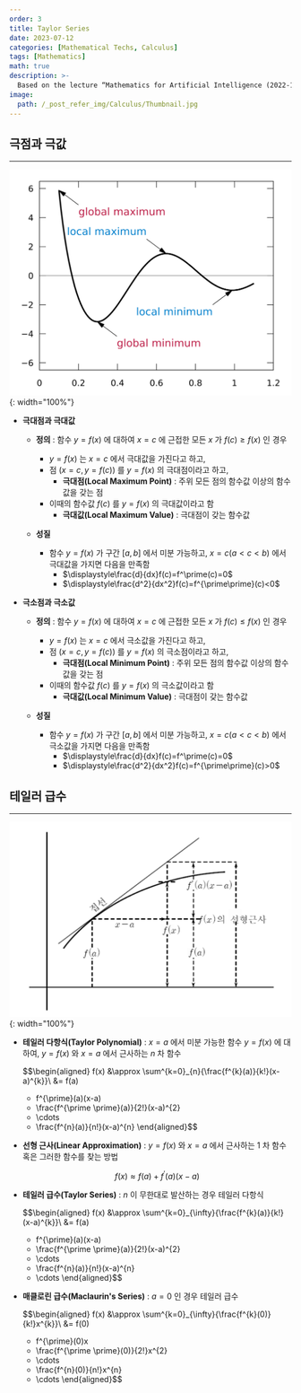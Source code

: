 ```yaml
---
order: 3
title: Taylor Series
date: 2023-07-12
categories: [Mathematical Techs, Calculus]
tags: [Mathematics]
math: true
description: >-
  Based on the lecture “Mathematics for Artificial Intelligence (2022-1)” by Prof. Yeo Jin Chung, Dept. of AI, Big Data & Management, College of Business Administration, Kookmin Univ.
image:
  path: /_post_refer_img/Calculus/Thumbnail.jpg
---
```


## 극점과 극값
-----

![01](/_post_refer_img/Calculus/03-01.png){: width="100%"}

- **극대점과 극대값**
    - **정의** : 함수 $y=f(x)$ 에 대하여 $x=c$ 에 근접한 모든 $x$ 가 $f(c) \ge f(x)$ 인 경우
        - $y=f(x)$ 는 $x=c$ 에서 극대값을 가진다고 하고,
        - 점 $(x=c,y=f(c))$ 를 $y=f(x)$ 의 극대점이라고 하고,
            - **극대점(Local Maximum Point)** : 주위 모든 점의 함수값 이상의 함수값을 갖는 점
        - 이때의 함수값 $f(c)$ 를 $y=f(x)$ 의 극대값이라고 함    
            - **극대값(Local Maximum Value)** : 극대점이 갖는 함수값

    - **성질**
        - 함수 $y=f(x)$ 가 구간 $[a,b]$ 에서 미분 가능하고, $x=c(a<c<b)$ 에서 극대값을 가지면 다음을 만족함
            - $\displaystyle\frac{d}{dx}f(c)=f^\prime(c)=0$
            - $\displaystyle\frac{d^2}{dx^2}f(c)=f^{\prime\prime}(c)<0$

- **극소점과 극소값**
    - **정의** : 함수 $y=f(x)$ 에 대하여 $x=c$ 에 근접한 모든 $x$ 가 $f(c) \le f(x)$ 인 경우
        - $y=f(x)$ 는 $x=c$ 에서 극소값을 가진다고 하고,
        - 점 $(x=c,y=f(c))$ 를 $y=f(x)$ 의 극소점이라고 하고,
            - **극대점(Local Minimum Point)** : 주위 모든 점의 함수값 이상의 함수값을 갖는 점
        - 이때의 함수값 $f(c)$ 를 $y=f(x)$ 의 극소값이라고 함    
            - **극대값(Local Minimum Value)** : 극대점이 갖는 함수값

    - **성질**
        - 함수 $y=f(x)$ 가 구간 $[a,b]$ 에서 미분 가능하고, $x=c(a<c<b)$ 에서 극소값을 가지면 다음을 만족함
            - $\displaystyle\frac{d}{dx}f(c)=f^\prime(c)=0$
            - $\displaystyle\frac{d^2}{dx^2}f(c)=f^{\prime\prime}(c)>0$

## 테일러 급수
-----

![02](/_post_refer_img/Calculus/03-02.png){: width="100%"}

- **테일러 다항식(Taylor Polynomial)** : $x=a$ 에서 미분 가능한 함수 $y=f(x)$ 에 대하여, $y=f(x)$ 와 $x=a$ 에서 근사하는 $n$ 차 함수

    $$\begin{aligned}
    f(x)
    &\approx \sum^{k=0}_{n}{\frac{f^{k}(a)}{k!}(x-a)^{k}}\\
    &= f(a)
    + f^{\prime}(a)(x-a)
    + \frac{f^{\prime \prime}(a)}{2!}(x-a)^{2}
    + \cdots
    + \frac{f^{n}(a)}{n!}(x-a)^{n}
    \end{aligned}$$

- **선형 근사(Linear Approximation)** : $y=f(x)$ 와 $x=a$ 에서 근사하는 $1$ 차 함수 혹은 그러한 함수를 찾는 방법

    $$
    f(x) \approx f(a) + f^{\prime}(a)(x-a)
    $$

- **테일러 급수(Taylor Series)** : $n$ 이 무한대로 발산하는 경우 테일러 다항식

    $$\begin{aligned}
    f(x)
    &\approx \sum^{k=0}_{\infty}{\frac{f^{k}(a)}{k!}(x-a)^{k}}\\
    &= f(a)
    + f^{\prime}(a)(x-a)
    + \frac{f^{\prime \prime}(a)}{2!}(x-a)^{2}
    + \cdots
    + \frac{f^{n}(a)}{n!}(x-a)^{n}
    + \cdots
    \end{aligned}$$

- **매클로린 급수(Maclaurin's Series)** : $a=0$ 인 경우 테일러 급수

    $$\begin{aligned}
    f(x)
    &\approx \sum^{k=0}_{\infty}{\frac{f^{k}(0)}{k!}x^{k}}\\
    &= f(0)
    + f^{\prime}(0)x
    + \frac{f^{\prime \prime}(0)}{2!}x^{2}
    + \cdots
    + \frac{f^{n}(0)}{n!}x^{n}
    + \cdots
    \end{aligned}$$